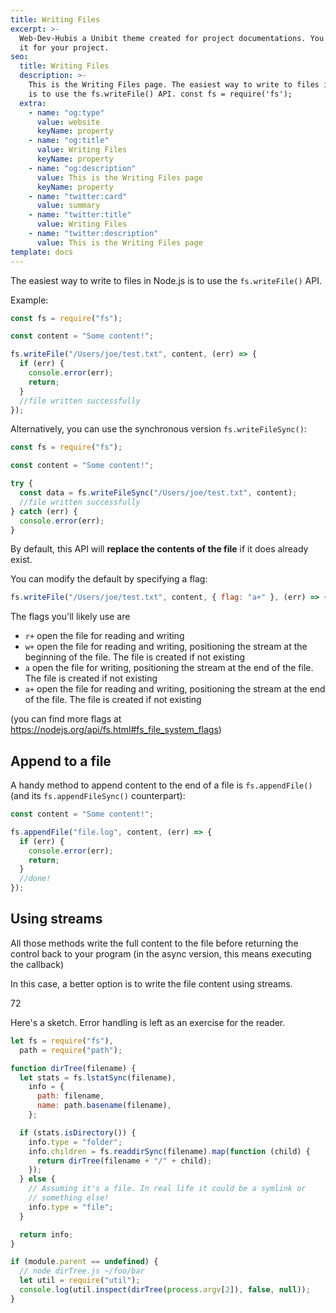 ```yaml
---
title: Writing Files
excerpt: >-
  Web-Dev-Hubis a Unibit theme created for project documentations. You can use
  it for your project.
seo:
  title: Writing Files
  description: >-
    This is the Writing Files page. The easiest way to write to files in Node.js
    is to use the fs.writeFile() API. const fs = require('fs');
  extra:
    - name: "og:type"
      value: website
      keyName: property
    - name: "og:title"
      value: Writing Files
      keyName: property
    - name: "og:description"
      value: This is the Writing Files page
      keyName: property
    - name: "twitter:card"
      value: summary
    - name: "twitter:title"
      value: Writing Files
    - name: "twitter:description"
      value: This is the Writing Files page
template: docs
---
```


The easiest way to write to files in Node.js is to use the `fs.writeFile()` API.

Example:

```js
const fs = require("fs");

const content = "Some content!";

fs.writeFile("/Users/joe/test.txt", content, (err) => {
  if (err) {
    console.error(err);
    return;
  }
  //file written successfully
});
```

Alternatively, you can use the synchronous version `fs.writeFileSync()`:

```js
const fs = require("fs");

const content = "Some content!";

try {
  const data = fs.writeFileSync("/Users/joe/test.txt", content);
  //file written successfully
} catch (err) {
  console.error(err);
}
```

By default, this API will **replace the contents of the file** if it does already exist.

You can modify the default by specifying a flag:

```js
fs.writeFile("/Users/joe/test.txt", content, { flag: "a+" }, (err) => {});
```

The flags you'll likely use are

- `r+` open the file for reading and writing
- `w+` open the file for reading and writing, positioning the stream at the beginning of the file. The file is created if not existing
- `a` open the file for writing, positioning the stream at the end of the file. The file is created if not existing
- `a+` open the file for reading and writing, positioning the stream at the end of the file. The file is created if not existing

(you can find more flags at <https://nodejs.org/api/fs.html#fs_file_system_flags>)

## Append to a file

A handy method to append content to the end of a file is `fs.appendFile()` (and its `fs.appendFileSync()` counterpart):

```js
const content = "Some content!";

fs.appendFile("file.log", content, (err) => {
  if (err) {
    console.error(err);
    return;
  }
  //done!
});
```

## Using streams

All those methods write the full content to the file before returning the control back to your program (in the async version, this means executing the callback)

In this case, a better option is to write the file content using streams.

72

[](https://stackoverflow.com/posts/11194896/timeline)

Here's a sketch. Error handling is left as an exercise for the reader.

```js
let fs = require("fs"),
  path = require("path");

function dirTree(filename) {
  let stats = fs.lstatSync(filename),
    info = {
      path: filename,
      name: path.basename(filename),
    };

  if (stats.isDirectory()) {
    info.type = "folder";
    info.children = fs.readdirSync(filename).map(function (child) {
      return dirTree(filename + "/" + child);
    });
  } else {
    // Assuming it's a file. In real life it could be a symlink or
    // something else!
    info.type = "file";
  }

  return info;
}

if (module.parent == undefined) {
  // node dirTree.js ~/foo/bar
  let util = require("util");
  console.log(util.inspect(dirTree(process.argv[2]), false, null));
}
```

